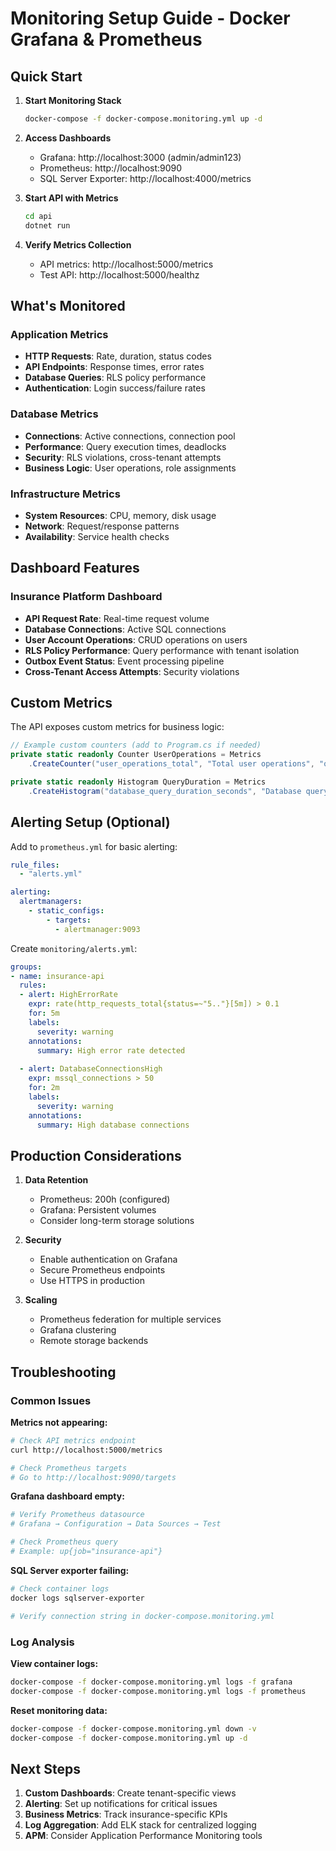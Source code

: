 # Monitoring Setup Guide - Docker Grafana & Prometheus

## Quick Start

1. **Start Monitoring Stack**
   ```bash
   docker-compose -f docker-compose.monitoring.yml up -d
   ```

2. **Access Dashboards**
   - Grafana: http://localhost:3000 (admin/admin123)
   - Prometheus: http://localhost:9090
   - SQL Server Exporter: http://localhost:4000/metrics

3. **Start API with Metrics**
   ```bash
   cd api
   dotnet run
   ```

4. **Verify Metrics Collection**
   - API metrics: http://localhost:5000/metrics
   - Test API: http://localhost:5000/healthz

## What's Monitored

### Application Metrics
- **HTTP Requests**: Rate, duration, status codes
- **API Endpoints**: Response times, error rates
- **Database Queries**: RLS policy performance
- **Authentication**: Login success/failure rates

### Database Metrics
- **Connections**: Active connections, connection pool
- **Performance**: Query execution times, deadlocks
- **Security**: RLS violations, cross-tenant attempts
- **Business Logic**: User operations, role assignments

### Infrastructure Metrics
- **System Resources**: CPU, memory, disk usage
- **Network**: Request/response patterns
- **Availability**: Service health checks

## Dashboard Features

### Insurance Platform Dashboard
- **API Request Rate**: Real-time request volume
- **Database Connections**: Active SQL connections
- **User Account Operations**: CRUD operations on users
- **RLS Policy Performance**: Query performance with tenant isolation
- **Outbox Event Status**: Event processing pipeline
- **Cross-Tenant Access Attempts**: Security violations

## Custom Metrics

The API exposes custom metrics for business logic:

```csharp
// Example custom counters (add to Program.cs if needed)
private static readonly Counter UserOperations = Metrics
    .CreateCounter("user_operations_total", "Total user operations", "operation", "tenant");

private static readonly Histogram QueryDuration = Metrics
    .CreateHistogram("database_query_duration_seconds", "Database query duration");
```

## Alerting Setup (Optional)

Add to `prometheus.yml` for basic alerting:

```yaml
rule_files:
  - "alerts.yml"

alerting:
  alertmanagers:
    - static_configs:
        - targets:
          - alertmanager:9093
```

Create `monitoring/alerts.yml`:
```yaml
groups:
- name: insurance-api
  rules:
  - alert: HighErrorRate
    expr: rate(http_requests_total{status=~"5.."}[5m]) > 0.1
    for: 5m
    labels:
      severity: warning
    annotations:
      summary: High error rate detected
      
  - alert: DatabaseConnectionsHigh
    expr: mssql_connections > 50
    for: 2m
    labels:
      severity: warning
    annotations:
      summary: High database connections
```

## Production Considerations

1. **Data Retention**
   - Prometheus: 200h (configured)
   - Grafana: Persistent volumes
   - Consider long-term storage solutions

2. **Security**
   - Enable authentication on Grafana
   - Secure Prometheus endpoints
   - Use HTTPS in production

3. **Scaling**
   - Prometheus federation for multiple services
   - Grafana clustering
   - Remote storage backends

## Troubleshooting

### Common Issues

**Metrics not appearing:**
```bash
# Check API metrics endpoint
curl http://localhost:5000/metrics

# Check Prometheus targets
# Go to http://localhost:9090/targets
```

**Grafana dashboard empty:**
```bash
# Verify Prometheus datasource
# Grafana → Configuration → Data Sources → Test

# Check Prometheus query
# Example: up{job="insurance-api"}
```

**SQL Server exporter failing:**
```bash
# Check container logs
docker logs sqlserver-exporter

# Verify connection string in docker-compose.monitoring.yml
```

### Log Analysis

**View container logs:**
```bash
docker-compose -f docker-compose.monitoring.yml logs -f grafana
docker-compose -f docker-compose.monitoring.yml logs -f prometheus
```

**Reset monitoring data:**
```bash
docker-compose -f docker-compose.monitoring.yml down -v
docker-compose -f docker-compose.monitoring.yml up -d
```

## Next Steps

1. **Custom Dashboards**: Create tenant-specific views
2. **Alerting**: Set up notifications for critical issues
3. **Business Metrics**: Track insurance-specific KPIs
4. **Log Aggregation**: Add ELK stack for centralized logging
5. **APM**: Consider Application Performance Monitoring tools